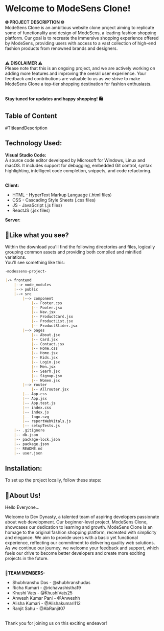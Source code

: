 
# Welcome to ModeSens Clone!

**🌐 PROJECT DESCRIPTION 🌐**\
ModeSens Clone is an ambitious website clone project aiming to replicate some of functionality and design of ModeSens, a leading fashion shopping platform. Our goal is to recreate the immersive shopping experience offered by ModeSens, providing users with access to a vast collection of high-end fashion products from renowned brands and designers.

\
**⚠️ DISCLAIMER ⚠️**\
Please note that this is an ongoing project, and we are actively working on adding more features and improving the overall user experience. Your feedback and contributions are valuable to us as we strive to make ModeSens Clone a top-tier shopping destination for fashion enthusiasts.

\
**Stay tuned for updates and happy shopping! 🛍️**
## Table of Content

#TitleandDescription
## Technology Used:

**Visual Studio Code:**\
A source code editor developed by Microsoft for Windows, Linux and macOS. It includes support for debugging, embedded Git control, syntax highlighting, intelligent code completion, snippets, and code refactoring.

\
**Client:**

- HTML - HyperText Markup Language (.html files) 
- CSS - Cascading Style Sheets (.css files)
- JS - JavaScript (.js files)
- ReactJS (.jsx files)

**Server:** 
## 📝Like what you see?

Within the download you'll find the following directories and files, logically grouping common assets and providing both compiled and minified variations.\
You'll see something like this:

```README.md
-modessens-project-

|-> frontend
    |--> node_modules
    |--> public
    |--> src
        |--> component
            |-- Footer.css
            |-- Footer.jsx
            |-- Nav.jsx
            |-- ProductCard.jsx
            |-- ProductList.jsx
            |-- ProductSlider.jsx
        |--> pages
            |-- About.jsx
            |-- Card.jsx
            |-- Contact.jsx
            |-- Home.css
            |-- Home.jsx
            |-- Kids.jsx
            |-- Login.jsx
            |-- Men.jsx
            |-- Searh.jsx
            |-- Signup.jsx
            |-- Women.jsx
        |--> router
            |-- Allrouter.jsx
        |-- App.css
        |-- App.jsx
        |-- App.test.js
        |-- index.css
        |-- index.js
        |-- logo.svg
        |-- reportWebVitals.js
        |-- setupTests.js
    |-- .gitignore
    |-- db.json
    |-- package-lock.json
    |-- package.json
    |-- README.md
    |-- user.json

```

## Installation:

To set up the project locally, follow these steps:

## 🚀About Us!

Hello Everyone...

Welcome to Dev Dynasty, a talented team of aspiring developers passionate about web development. Our beginner-level project, ModeSens Clone, showcases our dedication to learning and growth. ModeSens Clone is an homage to the original fashion shopping platform, recreated with simplicity and elegance. We aim to provide users with a basic yet functional experience, reflecting our commitment to delivering quality web solutions. As we continue our journey, we welcome your feedback and support, which fuels our drive to become better developers and create more exciting projects in the future.

\
**👥TEAM MEMBERS:**
- Shubhranshu Das - @shubhranshudas
- Richa Kumari - @richavashistha19
- Khushi Vats - @KhushiVats25
- Anwesh Kumar Pani - @Anweshh
- Alisha Kumari - @Alishakumari112
- Ranjit Sahu - @AbRanjit07

\
Thank you for joining us on this exciting endeavor!